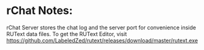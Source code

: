 # rChat Notes:
rChat Server stores the chat log and the server port for convenience inside RUText data files.
To get the RUText Editor, visit https://github.com/LabeledZed/rutext/releases/download/master/rutext.exe
